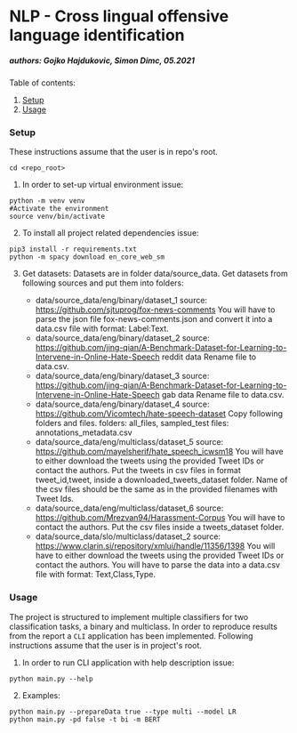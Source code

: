 # NLP - Cross lingual offensive language identification
##### authors: Gojko Hajdukovic, Simon Dimc, 05.2021

Table of contents:
1. [Setup](#setup)
2. [Usage](#usage)


<a name="setup"></a>
### Setup
These instructions assume that the user is in repo's root.
```shell script
cd <repo_root>
```

1. In order to set-up virtual environment issue:
```shell script
python -m venv venv
#Activate the environment
source venv/bin/activate
```
2. To install all project related dependencies issue:
```shell script
pip3 install -r requirements.txt
python -m spacy download en_core_web_sm
```

3. Get datasets:
Datasets are in folder data/source_data. Get datasets from following sources and put them into folders:

    - data/source_data/eng/binary/dataset_1
    source: https://github.com/sjtuprog/fox-news-comments
    You will have to parse the json file fox-news-comments.json and convert it into a data.csv file with format: Label:Text.
    - data/source_data/eng/binary/dataset_2
    source: https://github.com/jing-qian/A-Benchmark-Dataset-for-Learning-to-Intervene-in-Online-Hate-Speech
    reddit data
    Rename file to data.csv.
    - data/source_data/eng/binary/dataset_3
    source: https://github.com/jing-qian/A-Benchmark-Dataset-for-Learning-to-Intervene-in-Online-Hate-Speech
    gab data
    Rename file to data.csv.
    - data/source_data/eng/binary/dataset_4
    source: https://github.com/Vicomtech/hate-speech-dataset
    Copy following folders and files.
    folders: all_files, sampled_test
    files: annotations_metadata.csv
    - data/source_data/eng/multiclass/dataset_5
    source: https://github.com/mayelsherif/hate_speech_icwsm18
    You will have to either download the tweets using the provided Tweet IDs or contact the authors. Put the tweets in csv files in format tweet_id,tweet, inside a downloaded_tweets_dataset folder. Name of the csv files should be the same as in the provided filenames with Tweet Ids.
    - data/source_data/eng/multiclass/dataset_6
    source: https://github.com/Mrezvan94/Harassment-Corpus
    You will have to contact the authors. Put the csv files inside a tweets_dataset folder.
    - data/source_data/slo/multiclass/dataset_2
    source: https://www.clarin.si/repository/xmlui/handle/11356/1398
    You will have to either download the tweets using the provided Tweet IDs or contact the authors. You will have to parse the data into a data.csv file with format: Text,Class,Type.
    

<a name="usage"></a>
### Usage

The project is structured to implement multiple classifiers for two classification tasks, a binary and multiclass.
In order to reproduce results from the report a `CLI` application has been implemented.  Following instructions assume that the user is in project's root.

1. In order to run CLI application with help description issue:
```shell script
python main.py --help
```

2. Examples:
```shell script
python main.py --prepareData true --type multi --model LR
python main.py -pd false -t bi -m BERT
```



